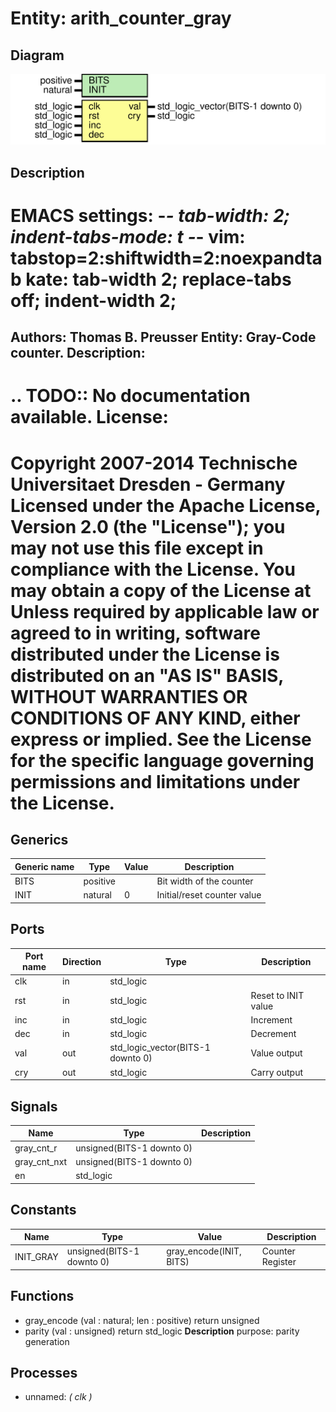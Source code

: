 # Entity: arith_counter_gray
## Diagram
![Diagram](arith_counter_gray.svg "Diagram")
## Description
EMACS settings: -*-  tab-width: 2; indent-tabs-mode: t -*-
vim: tabstop=2:shiftwidth=2:noexpandtab
kate: tab-width 2; replace-tabs off; indent-width 2;
=============================================================================
Authors:				 	Thomas B. Preusser
Entity:				 	Gray-Code counter.
Description:
-------------------------------------
.. TODO:: No documentation available.
License:
=============================================================================
Copyright 2007-2014 Technische Universitaet Dresden - Germany
Licensed under the Apache License, Version 2.0 (the "License");
you may not use this file except in compliance with the License.
You may obtain a copy of the License at
Unless required by applicable law or agreed to in writing, software
distributed under the License is distributed on an "AS IS" BASIS,
WITHOUT WARRANTIES OR CONDITIONS OF ANY KIND, either express or implied.
See the License for the specific language governing permissions and
limitations under the License.
=============================================================================
## Generics
| Generic name | Type     | Value | Description                 |
| ------------ | -------- | ----- | --------------------------- |
| BITS         | positive |       | Bit width of the counter    |
| INIT         | natural  | 0     | Initial/reset counter value |
## Ports
| Port name | Direction | Type                              | Description         |
| --------- | --------- | --------------------------------- | ------------------- |
| clk       | in        | std_logic                         |                     |
| rst       | in        | std_logic                         | Reset to INIT value |
| inc       | in        | std_logic                         | Increment           |
| dec       | in        | std_logic                         | Decrement           |
| val       | out       | std_logic_vector(BITS-1 downto 0) | Value output        |
| cry       | out       | std_logic                         | Carry output        |
## Signals
| Name         | Type                      | Description |
| ------------ | ------------------------- | ----------- |
| gray_cnt_r   | unsigned(BITS-1 downto 0) |             |
| gray_cnt_nxt | unsigned(BITS-1 downto 0) |             |
| en           | std_logic                 |             |
## Constants
| Name      | Type                      | Value                    | Description      |
| --------- | ------------------------- | ------------------------ | ---------------- |
| INIT_GRAY | unsigned(BITS-1 downto 0) |  gray_encode(INIT, BITS) | Counter Register |
## Functions
- gray_encode <font id="function_arguments">(val : natural; len : positive)</font> <font id="function_return">return unsigned</font>
- parity <font id="function_arguments">(val : unsigned)</font> <font id="function_return">return std_logic</font>
**Description**
purpose: parity generation
## Processes
- unnamed: _( clk )_


